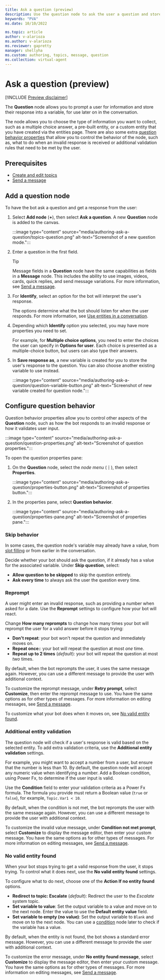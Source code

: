 ```yaml
---
title: Ask a question (preview)
description: Use the question node to ask the user a question and store their response in a variable in Power Virtual Agents preview.
keywords: "PVA"
ms.date: 10/10/2022

ms.topic: article
author: v-alarioza
ms.author: v-alarioza
ms.reviewer: gapretty
manager: shellyha
ms.custom: authoring, topics, message, question
ms.collection: virtual-agent
---
```


# Ask a question (preview)

[!INCLUDE [Preview disclaimer](includes/public-preview-disclaimer.md)]

The **Question** node allows you to prompt a user for information and store their response into a variable, for use later on in the conversation.

The node allows you to choose the type of information you want to collect, such as a multiple choice answer, a pre-built entity, or a custom entity that you have created via the entities page. There are also some extra [question behavior properties](#configure-question-behavior) that allow you to control the behavior of the node, such as, what to do when an invalid response is received or additional validation rules that need to be met by the user.

## Prerequisites

- [Create and edit topics](authoring-create-edit-topics.md)
- [Send a message](authoring-send-message.md)

## Add a question node

To have the bot ask a question and get a response from the user:

1. Select **Add node** (**+**), then select **Ask a question**. A new **Question** node is added to the canvas.

   :::image type="content" source="media/authoring-ask-a-question/topics-question.png" alt-text="Screenshot of a new question mode.":::

1. Enter a question in the first field.

    > [!TIP]
    > Message fields in a **Question** node have the same capabilities as fields in a **Message** node. This includes the ability to use images, videos, cards, quick replies, and send message variations. For more information, see [Send a message](authoring-send-message.md).

1. For **Identify**, select an option for the bot will interpret the user's response.

   The options determine what the bot should listen for when the user responds. For more information, see [Use entities in a conversation](advanced-entities-slot-filling.md#use-entities-in-a-conversation).

1. Depending which **Identify** option you selected, you may have more properties you need to set.

   For example, for **Multiple choice options**, you need to enter the choices the user can specify in **Options for user**. Each choice is presented as a multiple-choice button, but users can also type their answers.

1. In **Save response as**, a new variable is created for you to store the user's response to the question. You can also choose another existing variable to use instead.

    :::image type="content" source="media/authoring-ask-a-question/question-variable-button.png" alt-text="Screenshot of new variable created for question node.":::

## Configure question behavior

Question behavior properties allow you to control other aspects of the **Question** node, such as how the bot responds to an invalid response or how it validates user input.

:::image type="content" source="media/authoring-ask-a-question/question-properties.png" alt-text="Screenshot of question properties.":::

To open the question properties pane:

1. On the **Question** node, select the _node menu_ (**&vellip;**), then select **Properties**.

    :::image type="content" source="media/authoring-ask-a-question/properties-button.png" alt-text="Screenshot of properties button.":::

1. In the properties pane, select **Question behavior**.

    :::image type="content" source="media/authoring-ask-a-question/properties-pane.png" alt-text="Screenshot of properties pane.":::

### Skip behavior

In some cases, the question node's variable may already have a value, from [slot filling](advanced-entities-slot-filling.md) or from earlier in the conversation.

Decide whether your bot should ask the question, if it already has a value for the associated variable. Under **Skip question**, select:

- **Allow question to be skipped** to skip the question entirely.
- **Ask every time** to always ask the user the question every time.

### Reprompt

A user might enter an invalid response, such as providing a number when asked for a date. Use the **Reprompt** settings to configure how your bot will react.

Change **How many reprompts** to change how many times your bot will reprompt the user for a valid answer before it stops trying:

- **Don't repeat**: your bot won't repeat the question and immediately moves on.
- **Repeat once:**: your bot will repeat the question at most _one_ time.
- **Repeat up to 2 times** (_default_): your bot will repeat the question at most _two_ times.

By default, when the bot reprompts the user, it uses the same message again. However, you can use a different message to provide the user with additional context.

To customize the reprompt message, under **Retry prompt**, select **Customize**, then enter the reprompt message to use. You have the same options as for other types of messages. For more information on editing messages, see [Send a message](authoring-send-message.md).

To customize what your bot does when it moves on, see [No valid entity found](#no-valid-entity-found).

### Additional entity validation

The question node will check if a user's response is valid based on the selected entity. To add extra validation criteria, use the **Additional entity validation** settings.

For example, you might want to accept a number from a user, but ensure that the number is less than 10. By default, the question node will accept any numeric value when identifying a number. Add a Boolean condition, using Power Fx, to determine if the user input is valid.

Use the **Condition** field to enter your validation criteria as a Power Fx formula. The formula you provide must return a Boolean value (`true` or `false`), for example, `Topic.Var1 < 10`.

By default, when the condition is not met, the bot reprompts the user with the same message again. However, you can use a different message to provide the user with additional context.

To customize the invalid value message, under **Condition not met prompt**, select **Customize** to display the message editor, then enter your custom message. You have the same options as for other types of messages. For more information on editing messages, see [Send a message](authoring-send-message.md).

### No valid entity found

When your bot stops trying to get a valid response from the user, it stops trying. To control what it does next, use the **No valid entity found** settings.

To configure what to do next, choose one of the **Action If no entity found** options.

- **Redirect to topic: Escalate** (_default_): Redirect the user to the _Escalate_ system topic.
- **Set variable to value**: Set the output variable to a value and move on to the next node. Enter the value to use the **Default entity value** field.
- **Set variable to empty (no value)**: Set the output variable to `Blank` and move on to the next node. You can use a [condition](authoring-using-conditions.md) node later to check if the variable has a value.

By default, when the entity is not found, the bot shows a standard error message. However, you can use a different message to provide the user with additional context.

To customize the error message, under **No entity found message**, select **Customize** to display the message editor, then enter your custom message. You have the same options as for other types of messages. For more information on editing messages, see [Send a message](authoring-send-message.md).
